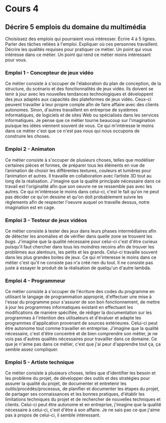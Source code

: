 # Cours 4
## Décrire 5 emplois du domaine du multimédia
Choisissez des emplois qui pourraient vous intéresser. Écrire 4 à 5 lignes. Parler des tâches reliées à l'emploi. Expliquer où ces personnes travaillent. Décrire les qualités requises pour pratiquer ce métier. Un point qui vous intéresse dans ce métier. Un point qui rend ce métier moins intéressant pour vous.  

### Emploi 1 - Concepteur de jeux vidéo 
Ce métier consiste à s'occuper de l'élaboration du plan de conception, de la structure, du scénario et des fonctionnalités de jeux vidéo. Ils doivent se tenir à jour avec les nouvelles tendances technologiques et développent des jeux adaptés aux capacités des plateformes de jeux vidéo. Ceux-ci peuvent travailler à leur propre compte afin de faire affaire avec des clients autonomes. Sinon, d'autres travaillent en entreprise de systèmes informatiques, de logiciels et de sites Web ou spécialisés dans les services informatiques. Je pense que ce métier tourne beaucoup sur l'imagination puisque les idées viennent souvent de vous. Ce qui m'intéresse le moins dans ce métier c'est que ce n'est pas nous qui nous occupons de construire les choses.
### Emploi 2 - Animaton
Ce métier consiste à s'occuper de plusieurs choses, telles que modéliser certaines pièces et formes, de préparer tous les éléments en vue de l’animation de choisir les différentes textures, couleurs et lumières pour l’animation et autres. Il travaille en collaboration avec l’artiste 3D tout au long de la réalisation. J'imagine que la qualité principale nécessaire dans ce travail est l'originalité afin que son oeuvre ne se ressemble pas avec les autres. Ce qui m'intéresse le moins dans celui-ci, c'est le fait qu'on ne peut pas décider ce qu'on dessine et qu'on doit probablement suivre les règlements afin de respecter l'oeuvre auquel on travaille dessus, notre imagination est en cage.
### Emploi 3 - Testeur de jeux vidéos
Ce métier consiste à tester des jeux dans leurs phases intermédiaires afin de détecter les anomalies et de vérifier dans quelle zone se trouvent les *bugs*. J'imagine que la qualité nécessaire pour celui-ci c'est d'être curieux puisqu'il faut chercher dans tous les moindres recoins afin de trouver les problèmes aux alentours, les petits et les grands. Celui-ci travaille souvent dans les plus grandes boites de jeux. Ce qui m'interesse le moins dans ce métier c'est qu'il ne consiste pas n'a créé rien du tout. Il ne consiste pas juste à essayer le produit de la réalisation de quelqu'un d'autre lambda.
### Emploi 4 - Programmeur
Ce métier consiste à s'occuper de l'écriture des codes du programme en utilisant le langage de programmation approprié, d'effectuer une mise à l'essai du programme pour s'assurer de son bon fonctionnement, de mettre à jour les programmes informatiques existant en effectuant les modifications de manière spécifiée, de rédiger la documentation sur les programmes à l'intention des utilisateurs et d'évaluer et adapte les programmes d'application provenant de sources extérieures. Celui-ci peut être autonome tout comme travailler en entreprise. J'imagine que la qualité nécessaire, c'est d'être concentré et de bien comprendre son métier, je ne vois pas d'autres qualités nécessaires pour travailler dans ce domaine. Ce que je n'aime pas dans ce métier, c'est que j'ai peur d'apprendre tout ça, ça semble assez compliquer.

### Emploi 5 - Artiste technique
Ce métier consiste à plusieurs choses, telles que d'identifier les besoin et les problème du projet, de développer des outils et des stratégies pour assurer la qualité du projet, de documenter et entretenir les outils/procédés/processus, de planifier et documenter les étapes du projet, de partager ses connaissances et les bonnes pratiques, d'établir les limitations techniques du projet et de rechercher de nouvelles techniques et clients. Celui-ci peut être autonome et en entreprise, j'imagine que la qualité nécessaire à celui-ci, c'est d'être à son affaire. Je ne sais pas ce que j'aime pas à propos de celui-ci, il semble intéressant.



